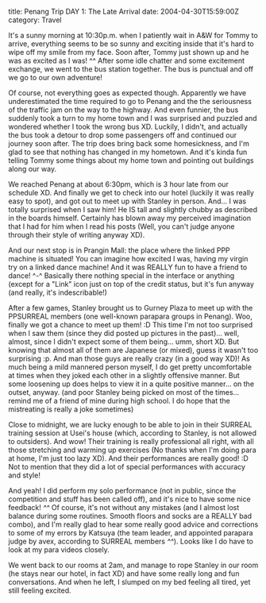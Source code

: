 title: Penang Trip DAY 1: The Late Arrival
date: 2004-04-30T15:59:00Z
category: Travel

It's a sunny morning at 10:30p.m. when I patiently wait in A&W for Tommy to arrive, everything seems to be so sunny and exciting inside that it's hard to wipe off my smile from my face. Soon after, Tommy just shown up and he was as excited as I was! ^^ After some idle chatter and some excitement exchange, we went to the bus station together. The bus is punctual and off we go to our own adventure!

Of course, not everything goes as expected though. Apparently we have underestimated the time required to go to Penang and the the seriousness of the traffic jam on the way to the highway. And even funnier, the bus suddenly took a turn to my home town and I was surprised and puzzled and wondered whether I took the wrong bus XD. Luckily, I didn't, and actually the bus took a detour to drop some passengers off and continued our journey soon after. The trip does bring back some homesickness, and I'm glad to see that nothing has changed in my hometown. And it's kinda fun telling Tommy some things about my home town and pointing out buildings along our way.

We reached Penang at about 6:30pm, which is 3 hour late from our schedule XD. And finally we get to check into our hotel (luckily it was really easy to spot), and got out to meet up with Stanley in person. And… I was totally surprised when I saw him! He IS tall and slightly chubby as described in the boards himself. Certainly has blown away my perceived imagination that I had for him when I read his posts (Well, you can't judge anyone through their style of writing anyway XD).

And our next stop is in Prangin Mall: the place where the linked PPP machine is situated! You can imagine how excited I was, having my virgin try on a linked dance machine! And it was REALLY fun to have a friend to dance! ^-^ Basically there nothing special in the interface or anything (except for a "Link" icon just on top of the credit status, but it's fun anyway (and really, it's indescribable!)

After a few games, Stanley brought us to Gurney Plaza to meet up with the PPSURREAL members (one well-known parapara groups in Penang). Woo, finally we got a chance to meet up them! :D This time I'm not too surprised when I saw them (since they did posted up pictures in the past)… well, almost, since I didn't expect some of them being… umm, short XD. But knowing that almost all of them are Japanese (or mixed), guess it wasn't too surprising :p. And man those guys are really crazy (in a good way XD)! As much being a mild mannered person myself, I do get pretty uncomfortable at times when they joked each other in a slightly offensive manner. But some loosening up does helps to view it in a quite positive manner… on the outset, anyway. (and poor Stanley being picked on most of the times… remind me of a friend of mine during high school. I do hope that the mistreating is really a joke sometimes)

Close to midnight, we are lucky enough to be able to join in their SURREAL training session at Usei's house (which, according to Stanley, is not allowed to outsiders). And wow! Their training is really professional all right, with all those stretching and warming up exercises (No thanks when I'm doing para at home, I'm just too lazy XD). And their performances are really good! :D Not to mention that they did a lot of special performances with accuracy and style!

And yeah! I did perform my solo performance (not in public, since the competition and stuff has been called off), and it's nice to have some nice feedback! *^^* Of course, it's not without any mistakes (and I almost lost balance during some routines. Smooth floors and socks are a REALLY bad combo), and I'm really glad to hear some really good advice and corrections to some of my errors by Katsuya (the team leader, and appointed parapara judge by avex, according to SURREAL members *^^*). Looks like I do have to look at my para videos closely.

We went back to our rooms at 2am, and manage to rope Stanley in our room (he stays near our hotel, in fact XD) and have some really long and fun conversations. And when he left, I slumped on my bed feeling all tired, yet still feeling excited.
